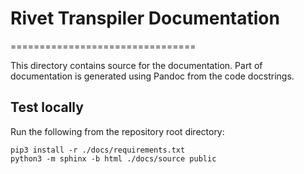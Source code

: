 # Rivet Transpiler Documentation
================================

This directory contains source for the documentation.
Part of documentation is generated using Pandoc from the code docstrings.

## Test locally

Run the following from the repository root directory:

```
pip3 install -r ./docs/requirements.txt
python3 -m sphinx -b html ./docs/source public
```
